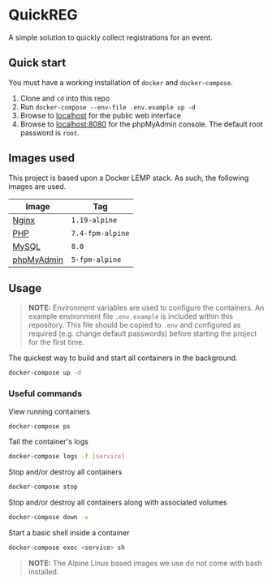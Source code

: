 # QuickREG

A simple solution to quickly collect registrations for an event.

## Quick start

You must have a working installation of `docker` and `docker-compose`.

1. Clone and `cd` into this repo
2. Run `docker-compose --env-file .env.example up -d`
3. Browse to [localhost](http://localhost) for the public web interface
4. Browse to [localhost:8080](http://localhost:8080) for the phpMyAdmin
   console. The default root password is `root`.

## Images used

This project is based upon a Docker LEMP stack. As such, the following images
are used.

Image | Tag
--- | ---
[Nginx](https://hub.docker.com/_/nginx) | `1.19-alpine`
[PHP](https://hub.docker.com/_/php) | `7.4-fpm-alpine`
[MySQL](https://hub.docker.com/_/mysql) | `8.0`
[phpMyAdmin](https://hub.docker.com/_/phpmyadmin) | `5-fpm-alpine`

## Usage

> **NOTE:** Environment variables are used to configure the containers. An
example environment file `.env.example` is included within this repository.
This file should be copied to `.env` and configured as required (e.g. change
default passwords) before starting the project for the first time.

The quickest way to build and start all containers in the background.

```bash
docker-compose up -d
```

### Useful commands

View running containers

```bash
docker-compose ps
```

Tail the container's logs

```bash
docker-compose logs -f [service]
```

Stop and/or destroy all containers

```bash
docker-compose stop
```

Stop and/or destroy all containers along with associated volumes

```bash
docker-compose down -v
```

Start a basic shell inside a container

```bash
docker-compose exec <service> sh
```

> **NOTE:** The Alpine Linux based images we use do not come with bash
installed.
